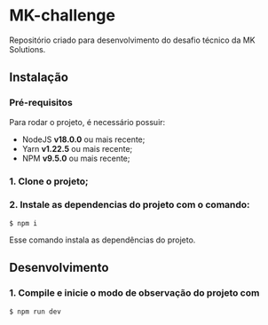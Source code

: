# MK-challenge
Repositório criado para desenvolvimento do desafio técnico da MK Solutions. 

## Instalação

### Pré-requisitos

Para rodar o projeto, é necessário possuir:

- NodeJS **v18.0.0** ou mais recente;
- Yarn **v1.22.5** ou mais recente;
- NPM **v9.5.0** ou mais recente;

### 1. Clone o projeto;

### 2. Instale as dependencias do projeto com o comando:

```
$ npm i
```

Esse comando instala as dependências do projeto.

## Desenvolvimento

### 1. Compile e inicie o modo de observação do projeto com

```
$ npm run dev
```





